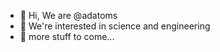 - 👋 Hi, We are @adatoms
- 👀 We're interested in science and engineering
- 🌱 more stuff to come...


<!---
adatoms/adatoms is a ✨ special ✨ repository because its `README.md` (this file) appears on your GitHub profile.
You can click the Preview link to take a look at your changes.
--->
